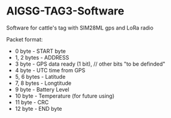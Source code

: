 # AIGSG-TAG3-Software
Software for cattle's tag with SIM28ML gps and LoRa radio

Packet format:
* 0 byte - START byte
* 1, 2 bytes - ADDRESS
* 3 byte - GPS data ready (1 bit), // other bits "to be definded"
* 4 byte - UTC time from GPS
* 5, 6 bytes - Latitude
* 7, 8 bytes - Longtitude
* 9 byte - Battery Level
* 10 byte - Temperature (for future using)
* 11 byte - CRC
* 12 byte - END byte
